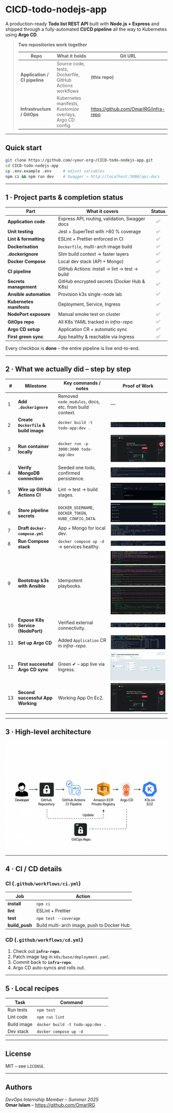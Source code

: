 # CICD-todo-nodejs-app

A production-ready **Todo list REST API** built with **Node.js + Express** and shipped through a fully-automated **CI/CD pipeline** all the way to Kubernetes using **Argo CD**.

> **Two repositories work together**
>
> | Repo | What it holds | Git URL |
> | ---- | ------------- | ------- |
> | **Application / CI pipeline** | Source code, tests, Dockerfile, GitHub Actions workflows | **(this repo)** |
> | **Infrastructure / GitOps**  | Kubernetes manifests, Kustomize overlays, Argo CD config | <https://github.com/OmarIRG/infra-repo> |

---

## Quick start

```bash
git clone https://github.com/<your-org>/CICD-todo-nodejs-app.git
cd CICD-todo-nodejs-app
cp .env.example .env     # adjust variables
npm ci && npm run dev    # Swagger → http://localhost:3000/api-docs
```

---

## 1 · Project parts & completion status

| Part | What it covers | Status |
|------|----------------|:------:|
| **Application code** | Express API, routing, validation, Swagger docs | ✅ |
| **Unit testing**     | Jest + SuperTest with >80 % coverage         | ✅ |
| **Lint & formatting**| ESLint + Prettier enforced in CI             | ✅ |
| **Dockerisation**    | `Dockerfile`, multi-arch image build         | ✅ |
| **.dockerignore**    | Slim build context → faster layers           | ✅ |
| **Docker Compose**   | Local dev stack (API + Mongo)                | ✅ |
| **CI pipeline**      | GitHub Actions: install → lint → test → build | ✅ |
| **Secrets management** | GitHub encrypted secrets (Docker Hub & K8s) | ✅ |
| **Ansible automation** | Provision k3s single-node lab              | ✅ |
| **Kubernetes manifests** | Deployment, Service, Ingress              | ✅ |
| **NodePort exposure** | Manual smoke test on cluster                | ✅ |
| **GitOps repo**      | All K8s YAML tracked in *infra-repo*         | ✅ |
| **Argo CD setup**    | Application CR + automatic sync              | ✅ |
| **First green sync** | App healthy & reachable via Ingress          | ✅ |

Every checkbox is **done** – the entire pipeline is live end-to-end.

---

## 2 · What we actually did – step by step

| # | Milestone | Key commands / notes | Proof of Work |
|---|-----------|----------------------|---------------|
| 1 | **Add `.dockerignore`** | Removed `node_modules`, docs, etc. from build context. | — |
| 2 | **Create `Dockerfile` & build image** | `docker build -t todo-app:dev .` | ![docker ps](images/Docker%20ps.jpg) |
| 3 | **Run container locally** | `docker run -p 3000:3000 todo-app:dev` | ![App running locally](images/App.jpg) |
| 4 | **Verify MongoDB connection** | Seeded one todo, confirmed persistence. | ![DB test](images/Database%20test.jpg) |
| 5 | **Wire up GitHub Actions CI** | Lint → test → build stages. | ![CI success](images/ci-success.jpg) |
| 6 | **Store pipeline secrets** | `DOCKER_USERNAME`, `DOCKER_TOKEN`, `KUBE_CONFIG_DATA`. | ![Secrets](images/Github%20Secrets.jpg) |
| 7 | **Draft `docker-compose.yml`** | App + Mongo for local dev. | ![Compose draft](images/Trying%20docker%20compose.jpg) |
| 8 | **Run Compose stack** | `docker compose up -d` → services healthy. | ![Compose ps](images/compose-ps.jpg) |
| 9 | **Bootstrap k3s with Ansible** | Idempotent playbooks. | ![Ansible](images/Ansible%20Working.jpg)<br>![Playbook 1](images/ansible-playbook.jpg)<br>![Playbook 2](images/ansible-playbook%202.jpg) |
|10 | **Expose K8s Service (NodePort)** | Verified external connectivity. | ![NodePort](images/nodeport.jpg) |
|11 | **Set up Argo CD** | Added `Application` CR in *infra-repo*. | ![Argo CD](images/argo%20cd%20working.jpg) |
|12 | **First successful Argo CD sync** | Green ✔ – app live via Ingress. | ![Argo CD app](images/argo%20cd%20app%20working.jpg) |
|13 | **Second successful App Working** | Working App On Ec2. | ![Argo CD app](images/appworking.jpg) |

---

## 3 · High-level architecture

![Architecture](images/Arch.png)

---

## 4 · CI / CD details

### CI (`.github/workflows/ci.yml`)

| Job | Action |
|-----|--------|
| **install**   | `npm ci` |
| **lint**      | ESLint + Prettier |
| **test**      | `npm test --coverage` |
| **build_push**| Build multi-arch image, push to Docker Hub |

### CD (`.github/workflows/cd.yml`)

1. Check out **`infra-repo`**.  
2. Patch image tag in `k8s/base/deployment.yaml`.  
3. Commit back to **`infra-repo`**.  
4. Argo CD auto-syncs and rolls out.

---

## 5 · Local recipes

| Task | Command |
|------|---------|
| Run tests   | `npm test` |
| Lint code   | `npm run lint` |
| Build image | `docker build -t todo-app:dev .` |
| Dev stack   | `docker compose up -d` |

---

## License

MIT – see `LICENSE`.

---

## Authors

*DevOps Internship Member – Summer 2025*  
**Omar Islam** – <https://github.com/OmarIRG>
